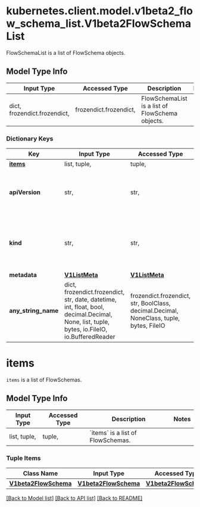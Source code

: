 # kubernetes.client.model.v1beta2_flow_schema_list.V1beta2FlowSchemaList

FlowSchemaList is a list of FlowSchema objects.

## Model Type Info
Input Type | Accessed Type | Description | Notes
------------ | ------------- | ------------- | -------------
dict, frozendict.frozendict,  | frozendict.frozendict,  | FlowSchemaList is a list of FlowSchema objects. | 

### Dictionary Keys
Key | Input Type | Accessed Type | Description | Notes
------------ | ------------- | ------------- | ------------- | -------------
**[items](#items)** | list, tuple,  | tuple,  | &#x60;items&#x60; is a list of FlowSchemas. | 
**apiVersion** | str,  | str,  | APIVersion defines the versioned schema of this representation of an object. Servers should convert recognized schemas to the latest internal value, and may reject unrecognized values. More info: https://git.k8s.io/community/contributors/devel/sig-architecture/api-conventions.md#resources | [optional] 
**kind** | str,  | str,  | Kind is a string value representing the REST resource this object represents. Servers may infer this from the endpoint the kubernetes.client submits requests to. Cannot be updated. In CamelCase. More info: https://git.k8s.io/community/contributors/devel/sig-architecture/api-conventions.md#types-kinds | [optional] 
**metadata** | [**V1ListMeta**](V1ListMeta.md) | [**V1ListMeta**](V1ListMeta.md) |  | [optional] 
**any_string_name** | dict, frozendict.frozendict, str, date, datetime, int, float, bool, decimal.Decimal, None, list, tuple, bytes, io.FileIO, io.BufferedReader | frozendict.frozendict, str, BoolClass, decimal.Decimal, NoneClass, tuple, bytes, FileIO | any string name can be used but the value must be the correct type | [optional]

# items

`items` is a list of FlowSchemas.

## Model Type Info
Input Type | Accessed Type | Description | Notes
------------ | ------------- | ------------- | -------------
list, tuple,  | tuple,  | &#x60;items&#x60; is a list of FlowSchemas. | 

### Tuple Items
Class Name | Input Type | Accessed Type | Description | Notes
------------- | ------------- | ------------- | ------------- | -------------
[**V1beta2FlowSchema**](V1beta2FlowSchema.md) | [**V1beta2FlowSchema**](V1beta2FlowSchema.md) | [**V1beta2FlowSchema**](V1beta2FlowSchema.md) |  | 

[[Back to Model list]](../../README.md#documentation-for-models) [[Back to API list]](../../README.md#documentation-for-api-endpoints) [[Back to README]](../../README.md)

